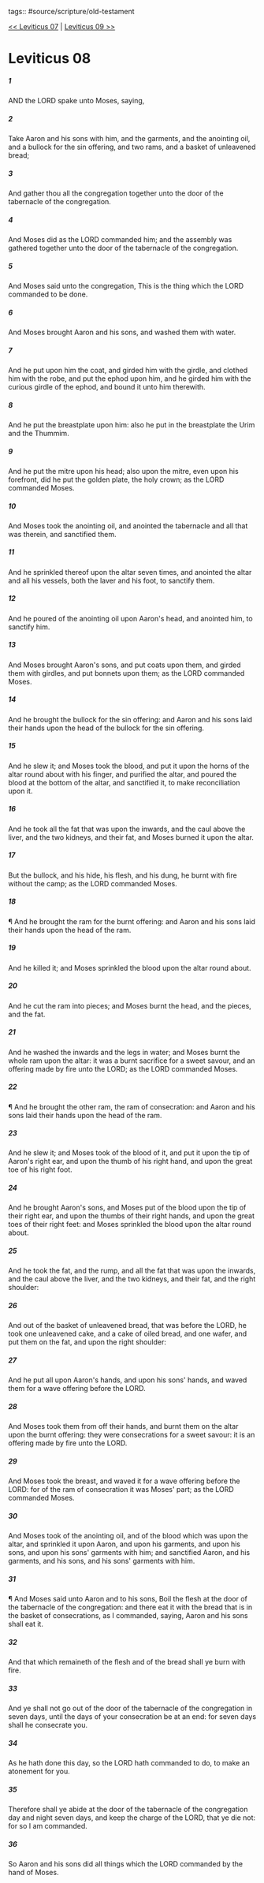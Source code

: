 tags:: #source/scripture/old-testament

[<< Leviticus 07](old-testament/03_Leviticus/Leviticus_07.md) | [Leviticus 09 >>](old-testament/03_Leviticus/Leviticus_09.md)

# Leviticus 08

##### 1

AND the LORD spake unto Moses, saying,

##### 2

Take Aaron and his sons with him, and the garments, and the anointing oil, and a bullock for the sin offering, and two rams, and a basket of unleavened bread;

##### 3

And gather thou all the congregation together unto the door of the tabernacle of the congregation.

##### 4

And Moses did as the LORD commanded him; and the assembly was gathered together unto the door of the tabernacle of the congregation.

##### 5

And Moses said unto the congregation, This is the thing which the LORD commanded to be done.

##### 6

And Moses brought Aaron and his sons, and washed them with water.

##### 7

And he put upon him the coat, and girded him with the girdle, and clothed him with the robe, and put the ephod upon him, and he girded him with the curious girdle of the ephod, and bound it unto him therewith.

##### 8

And he put the breastplate upon him: also he put in the breastplate the Urim and the Thummim.

##### 9

And he put the mitre upon his head; also upon the mitre, even upon his forefront, did he put the golden plate, the holy crown; as the LORD commanded Moses.

##### 10

And Moses took the anointing oil, and anointed the tabernacle and all that was therein, and sanctified them.

##### 11

And he sprinkled thereof upon the altar seven times, and anointed the altar and all his vessels, both the laver and his foot, to sanctify them.

##### 12

And he poured of the anointing oil upon Aaron's head, and anointed him, to sanctify him.

##### 13

And Moses brought Aaron's sons, and put coats upon them, and girded them with girdles, and put bonnets upon them; as the LORD commanded Moses.

##### 14

And he brought the bullock for the sin offering: and Aaron and his sons laid their hands upon the head of the bullock for the sin offering.

##### 15

And he slew it; and Moses took the blood, and put it upon the horns of the altar round about with his finger, and purified the altar, and poured the blood at the bottom of the altar, and sanctified it, to make reconciliation upon it.

##### 16

And he took all the fat that was upon the inwards, and the caul above the liver, and the two kidneys, and their fat, and Moses burned it upon the altar.

##### 17

But the bullock, and his hide, his flesh, and his dung, he burnt with fire without the camp; as the LORD commanded Moses.

##### 18

¶ And he brought the ram for the burnt offering: and Aaron and his sons laid their hands upon the head of the ram.

##### 19

And he killed it; and Moses sprinkled the blood upon the altar round about.

##### 20

And he cut the ram into pieces; and Moses burnt the head, and the pieces, and the fat.

##### 21

And he washed the inwards and the legs in water; and Moses burnt the whole ram upon the altar: it was a burnt sacrifice for a sweet savour, and an offering made by fire unto the LORD; as the LORD commanded Moses.

##### 22

¶ And he brought the other ram, the ram of consecration: and Aaron and his sons laid their hands upon the head of the ram.

##### 23

And he slew it; and Moses took of the blood of it, and put it upon the tip of Aaron's right ear, and upon the thumb of his right hand, and upon the great toe of his right foot.

##### 24

And he brought Aaron's sons, and Moses put of the blood upon the tip of their right ear, and upon the thumbs of their right hands, and upon the great toes of their right feet: and Moses sprinkled the blood upon the altar round about.

##### 25

And he took the fat, and the rump, and all the fat that was upon the inwards, and the caul above the liver, and the two kidneys, and their fat, and the right shoulder:

##### 26

And out of the basket of unleavened bread, that was before the LORD, he took one unleavened cake, and a cake of oiled bread, and one wafer, and put them on the fat, and upon the right shoulder:

##### 27

And he put all upon Aaron's hands, and upon his sons' hands, and waved them for a wave offering before the LORD.

##### 28

And Moses took them from off their hands, and burnt them on the altar upon the burnt offering: they were consecrations for a sweet savour: it is an offering made by fire unto the LORD.

##### 29

And Moses took the breast, and waved it for a wave offering before the LORD: for of the ram of consecration it was Moses' part; as the LORD commanded Moses.

##### 30

And Moses took of the anointing oil, and of the blood which was upon the altar, and sprinkled it upon Aaron, and upon his garments, and upon his sons, and upon his sons' garments with him; and sanctified Aaron, and his garments, and his sons, and his sons' garments with him.

##### 31

¶ And Moses said unto Aaron and to his sons, Boil the flesh at the door of the tabernacle of the congregation: and there eat it with the bread that is in the basket of consecrations, as I commanded, saying, Aaron and his sons shall eat it.

##### 32

And that which remaineth of the flesh and of the bread shall ye burn with fire.

##### 33

And ye shall not go out of the door of the tabernacle of the congregation in seven days, until the days of your consecration be at an end: for seven days shall he consecrate you.

##### 34

As he hath done this day, so the LORD hath commanded to do, to make an atonement for you.

##### 35

Therefore shall ye abide at the door of the tabernacle of the congregation day and night seven days, and keep the charge of the LORD, that ye die not: for so I am commanded.

##### 36

So Aaron and his sons did all things which the LORD commanded by the hand of Moses.
